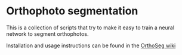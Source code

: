 # Orthophoto segmentation

This is a collection of scripts that try to make it easy to train a neural 
network to segment orthophotos.

Installation and usage instructions can be found in the [OrthoSeg wiki](https://github.com/theroggy/orthoseg/wiki)
